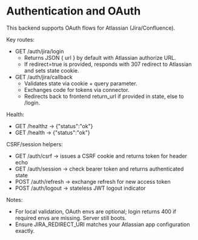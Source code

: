 # Authentication and OAuth

This backend supports OAuth flows for Atlassian (Jira/Confluence).

Key routes:
- GET /auth/jira/login
  - Returns JSON { url } by default with Atlassian authorize URL.
  - If redirect=true is provided, responds with 307 redirect to Atlassian and sets state cookie.
- GET /auth/jira/callback
  - Validates state via cookie + query parameter.
  - Exchanges code for tokens via connector.
  - Redirects back to frontend return_url if provided in state, else to /login.

Health:
- GET /healthz -> {"status":"ok"}
- GET /health -> {"status":"ok"}

CSRF/session helpers:
- GET /auth/csrf -> issues a CSRF cookie and returns token for header echo
- GET /auth/session -> check bearer token and returns authenticated state
- POST /auth/refresh -> exchange refresh for new access token
- POST /auth/logout -> stateless JWT logout indicator

Notes:
- For local validation, OAuth envs are optional; login returns 400 if required envs are missing. Server still boots.
- Ensure JIRA_REDIRECT_URI matches your Atlassian app configuration exactly.
